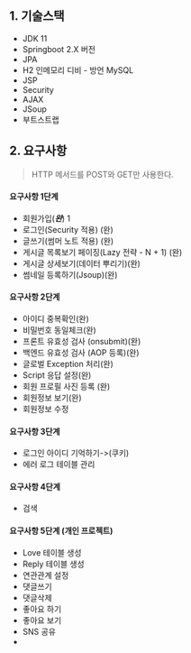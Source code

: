 ## 1. 기술스택
- JDK 11
- Springboot 2.X 버전
- JPA
- H2 인메모리 디비 - 방언 MySQL
- JSP
- Security
- AJAX
- JSoup
- 부트스트랩
## 2. 요구사항
> HTTP 메서드를 POST와 GET만 사용한다.
#### 요구사항 1단계
- 회원가입(**_완_**) 1
- 로그인(Security 적용) (완)
- 글쓰기(썸머 노트 적용) (완)
- 게시글 목록보기 페이징(Lazy 전략 - N + 1) (완)
- 게시글 상세보기(데이터 뿌리기)(완)
- 썸네일 등록하기(Jsoup)(완)
#### 요구사항 2단계
- 아이디 중복확인(완)
- 비밀번호 동일체크(완)
- 프론트 유효성 검사 (onsubmit)(완)
- 백엔드 유효성 검사 (AOP 등록)(완)
- 글로벌 Exception 처리(완)
- Script 응답 설정(완)
- 회원 프로필 사진 등록 (완)
- 회원정보 보기(완)
- 회원정보 수정
#### 요구사항 3단계
- 로그인 아이디 기억하기->(쿠키)
- 에러 로그 테이블 관리
#### 요구사항 4단계
- 검색
#### 요구사항 5단계  (개인 프로젝트)
- Love 테이블 생성
- Reply 테이블 생성
- 연관관계 설정
- 댓글쓰기
- 댓글삭제
- 좋아요 하기
- 좋아요 보기
- SNS 공유
- 
